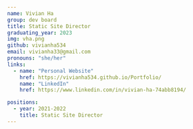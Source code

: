 ```yaml
---
name: Vivian Ha
group: dev board
title: Static Site Director
graduating_year: 2023
img: vha.png
github: vivianha534
email: vivianha33@gmail.com
pronouns: "she/her"
links: 
  - name: "Personal Website"
    href: https://vivianha534.github.io/Portfolio/
    name: "LinkedIn"
    href: https://www.linkedin.com/in/vivian-ha-74abb8194/

positions:
  - year: 2021-2022
    title: Static Site Director
---
```

